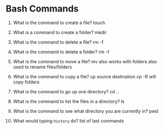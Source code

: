 # Bash Commands

1. What is the command to create a file?
   touch

2. What is a command to create a folder?
   mkdir

3. What is the command to delete a file?
   rm -f

4. What is the command to delete a folder?
   rm -f

5. What is the command to move a file?
   mv
   also works with folders
   also used to rename files/folders

6. What is the command to copy a file?
   cp source destination
   cp -R will copy folders

7. What is the command to go up one directory?
   cd ..

8. What is the command to list the files in a directory?
   ls

9. What is the command to see what directory you are currently in?
   pwd

10. What would typing `history` do?
    list of last commands
